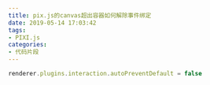 ```yaml
---
title: pix.js的canvas超出容器如何解除事件绑定
date: 2019-05-14 17:03:42
tags:
- PIXI.js
categories:
- 代码片段
---
```

``` js
renderer.plugins.interaction.autoPreventDefault = false
```
